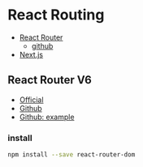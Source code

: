 # React Routing

- [React Router](https://reactrouter.com/)
  - [github](https://github.com/remix-run/react-router)
- [Next.js](https://nextjs.org/docs/routing/introduction)

## React Router V6

- [Official](https://reactrouter.com/en/main)
- [Github](https://github.com/remix-run/react-router)
- [Github: example](https://github.com/remix-run/react-router/tree/main/examples)

### install

```sh
npm install --save react-router-dom
```
